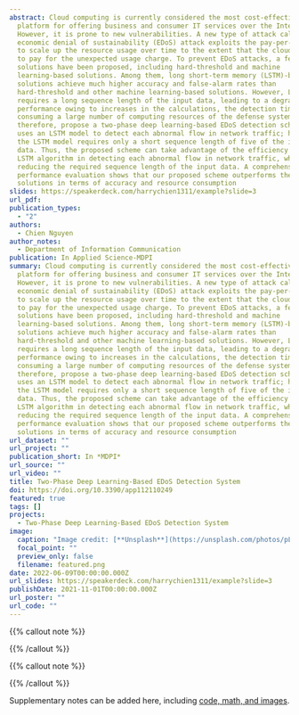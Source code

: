 ```yaml
---
abstract: Cloud computing is currently considered the most cost-effective
  platform for offering business and consumer IT services over the Internet.
  However, it is prone to new vulnerabilities. A new type of attack called an
  economic denial of sustainability (EDoS) attack exploits the pay-per-use model
  to scale up the resource usage over time to the extent that the cloud user has
  to pay for the unexpected usage charge. To prevent EDoS attacks, a few
  solutions have been proposed, including hard-threshold and machine
  learning-based solutions. Among them, long short-term memory (LSTM)-based
  solutions achieve much higher accuracy and false-alarm rates than
  hard-threshold and other machine learning-based solutions. However, LSTM
  requires a long sequence length of the input data, leading to a degraded
  performance owing to increases in the calculations, the detection time, and
  consuming a large number of computing resources of the defense system. We,
  therefore, propose a two-phase deep learning-based EDoS detection scheme that
  uses an LSTM model to detect each abnormal flow in network traffic; however,
  the LSTM model requires only a short sequence length of five of the input
  data. Thus, the proposed scheme can take advantage of the efficiency of the
  LSTM algorithm in detecting each abnormal flow in network traffic, while
  reducing the required sequence length of the input data. A comprehensive
  performance evaluation shows that our proposed scheme outperforms the existing
  solutions in terms of accuracy and resource consumption
slides: https://speakerdeck.com/harrychien1311/example?slide=3
url_pdf:
publication_types:
  - "2"
authors:
  - Chien Nguyen
author_notes:
  - Department of Information Communication
publication: In Applied Science-MDPI
summary: Cloud computing is currently considered the most cost-effective
  platform for offering business and consumer IT services over the Internet.
  However, it is prone to new vulnerabilities. A new type of attack called an
  economic denial of sustainability (EDoS) attack exploits the pay-per-use model
  to scale up the resource usage over time to the extent that the cloud user has
  to pay for the unexpected usage charge. To prevent EDoS attacks, a few
  solutions have been proposed, including hard-threshold and machine
  learning-based solutions. Among them, long short-term memory (LSTM)-based
  solutions achieve much higher accuracy and false-alarm rates than
  hard-threshold and other machine learning-based solutions. However, LSTM
  requires a long sequence length of the input data, leading to a degraded
  performance owing to increases in the calculations, the detection time, and
  consuming a large number of computing resources of the defense system. We,
  therefore, propose a two-phase deep learning-based EDoS detection scheme that
  uses an LSTM model to detect each abnormal flow in network traffic; however,
  the LSTM model requires only a short sequence length of five of the input
  data. Thus, the proposed scheme can take advantage of the efficiency of the
  LSTM algorithm in detecting each abnormal flow in network traffic, while
  reducing the required sequence length of the input data. A comprehensive
  performance evaluation shows that our proposed scheme outperforms the existing
  solutions in terms of accuracy and resource consumption
url_dataset: ""
url_project: ""
publication_short: In *MDPI*
url_source: ""
url_video: ""
title: Two-Phase Deep Learning-Based EDoS Detection System
doi: https://doi.org/10.3390/app112110249
featured: true
tags: []
projects:
  - Two-Phase Deep Learning-Based EDoS Detection System
image:
  caption: "Image credit: [**Unsplash**](https://unsplash.com/photos/pLCdAaMFLTE)"
  focal_point: ""
  preview_only: false
  filename: featured.png
date: 2022-06-09T00:00:00.000Z
url_slides: https://speakerdeck.com/harrychien1311/example?slide=3
publishDate: 2021-11-01T00:00:00.000Z
url_poster: ""
url_code: ""
---
```

{{% callout note %}}

{{% /callout %}}

{{% callout note %}}

{{% /callout %}}

Supplementary notes can be added here, including [code, math, and images](https://wowchemy.com/docs/writing-markdown-latex/).
